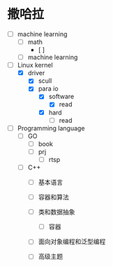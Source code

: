 # 撒哈拉

- [ ] machine learning
  - [ ] math
    - [ ] 
  - [ ] machine learning

- [ ] Linux kernel
  - [x] driver
    - [x] scull
    - [x] para io
      - [x] software
        - [x] read
      - [x] hard
        - [ ] read
- [ ] Programming language
  - [ ] GO
    - [ ] book
    - [ ] prj
      - [ ] rtsp
  - [ ] C++
    - [ ] 基本语言
    - [ ] 容器和算法
    - [ ] 类和数据抽象
      - [ ] 容器
    - [ ] 面向对象编程和泛型编程
    - [ ] 高级主题

 

